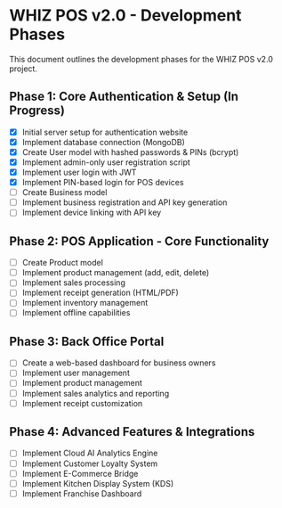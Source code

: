 # WHIZ POS v2.0 - Development Phases

This document outlines the development phases for the WHIZ POS v2.0 project.

## Phase 1: Core Authentication & Setup (In Progress)

- [x] Initial server setup for authentication website
- [x] Implement database connection (MongoDB)
- [x] Create User model with hashed passwords & PINs (bcrypt)
- [x] Implement admin-only user registration script
- [x] Implement user login with JWT
- [x] Implement PIN-based login for POS devices
- [ ] Create Business model
- [ ] Implement business registration and API key generation
- [ ] Implement device linking with API key

## Phase 2: POS Application - Core Functionality

- [ ] Create Product model
- [ ] Implement product management (add, edit, delete)
- [ ] Implement sales processing
- [ ] Implement receipt generation (HTML/PDF)
- [ ] Implement inventory management
- [ ] Implement offline capabilities

## Phase 3: Back Office Portal

- [ ] Create a web-based dashboard for business owners
- [ ] Implement user management
- [ ] Implement product management
- [ ] Implement sales analytics and reporting
- [ ] Implement receipt customization

## Phase 4: Advanced Features & Integrations

- [ ] Implement Cloud AI Analytics Engine
- [ ] Implement Customer Loyalty System
- [ ] Implement E-Commerce Bridge
- [ ] Implement Kitchen Display System (KDS)
- [ ] Implement Franchise Dashboard
